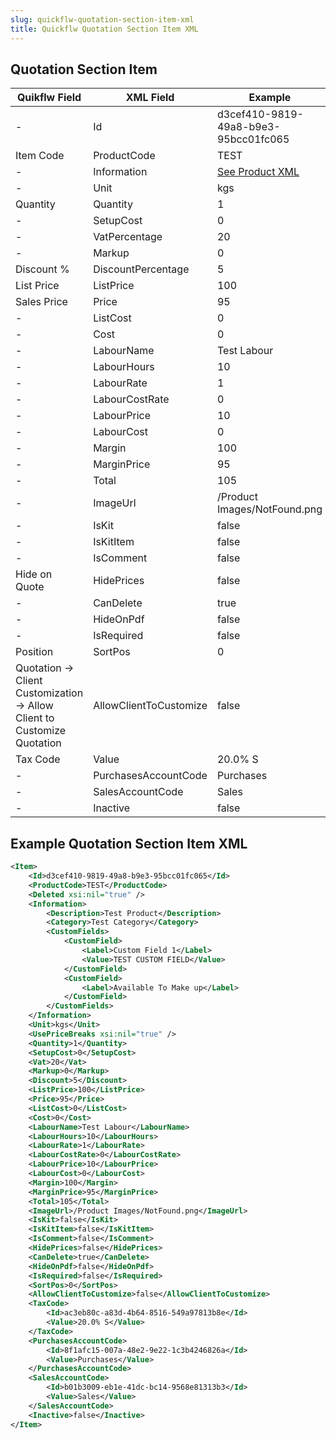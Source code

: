 ```yaml
---
slug: quickflw-quotation-section-item-xml
title: Quickflw Quotation Section Item XML
---
```


## Quotation Section Item
| Quikflw Field | XML Field | Example |
| --- | ---| --- |
| - | Id | d3cef410-9819-49a8-b9e3-95bcc01fc065
| Item Code | ProductCode | TEST
| - | Information | [See Product XML](Quikflw-Product-XML)
| - | Unit | kgs
| Quantity | Quantity | 1
| - | SetupCost | 0
| - | VatPercentage | 20
| - | Markup | 0
| Discount % | DiscountPercentage | 5
| List Price | ListPrice | 100
| Sales Price | Price | 95
| - | ListCost | 0
| - | Cost | 0
| - | LabourName | Test Labour
| - | LabourHours | 10 
| - | LabourRate | 1
| - | LabourCostRate | 0
| - | LabourPrice | 10
| - | LabourCost | 0
| - | Margin | 100
| - | MarginPrice | 95
| - | Total | 105
| - | ImageUrl | /Product Images/NotFound.png
| - | IsKit | false
| - | IsKitItem | false
| - | IsComment | false
| Hide on Quote | HidePrices | false
| - | CanDelete | true
| - | HideOnPdf | false
| - | IsRequired | false
| Position | SortPos | 0
| Quotation -> Client Customization -> Allow Client to Customize Quotation | AllowClientToCustomize | false
| Tax Code | Value | 20.0% S
| - | PurchasesAccountCode | Purchases
| - | SalesAccountCode | Sales
| - | Inactive | false

## Example Quotation Section Item XML

```xml
<Item>
    <Id>d3cef410-9819-49a8-b9e3-95bcc01fc065</Id>
    <ProductCode>TEST</ProductCode>
    <Deleted xsi:nil="true" />
    <Information>
        <Description>Test Product</Description>
        <Category>Test Category</Category>
        <CustomFields>
            <CustomField>
                <Label>Custom Field 1</Label>
                <Value>TEST CUSTOM FIELD</Value>
            </CustomField>
            <CustomField>
                <Label>Available To Make up</Label>
            </CustomField>
        </CustomFields>
    </Information>
    <Unit>kgs</Unit>
    <UsePriceBreaks xsi:nil="true" />
    <Quantity>1</Quantity>
    <SetupCost>0</SetupCost>
    <Vat>20</Vat>
    <Markup>0</Markup>
    <Discount>5</Discount>
    <ListPrice>100</ListPrice>
    <Price>95</Price>
    <ListCost>0</ListCost>
    <Cost>0</Cost>
    <LabourName>Test Labour</LabourName>
    <LabourHours>10</LabourHours>
    <LabourRate>1</LabourRate>
    <LabourCostRate>0</LabourCostRate>
    <LabourPrice>10</LabourPrice>
    <LabourCost>0</LabourCost>
    <Margin>100</Margin>
    <MarginPrice>95</MarginPrice>
    <Total>105</Total>
    <ImageUrl>/Product Images/NotFound.png</ImageUrl>
    <IsKit>false</IsKit>
    <IsKitItem>false</IsKitItem>
    <IsComment>false</IsComment>
    <HidePrices>false</HidePrices>
    <CanDelete>true</CanDelete>
    <HideOnPdf>false</HideOnPdf>
    <IsRequired>false</IsRequired>
    <SortPos>0</SortPos>
    <AllowClientToCustomize>false</AllowClientToCustomize>
    <TaxCode>
        <Id>ac3eb80c-a83d-4b64-8516-549a97813b8e</Id>
        <Value>20.0% S</Value>
    </TaxCode>
    <PurchasesAccountCode>
        <Id>8f1afc15-007a-48e2-9e22-1c3b4246826a</Id>
        <Value>Purchases</Value>
    </PurchasesAccountCode>
    <SalesAccountCode>
        <Id>b01b3009-eb1e-41dc-bc14-9568e81313b3</Id>
        <Value>Sales</Value>
    </SalesAccountCode>
    <Inactive>false</Inactive>
</Item>
```
